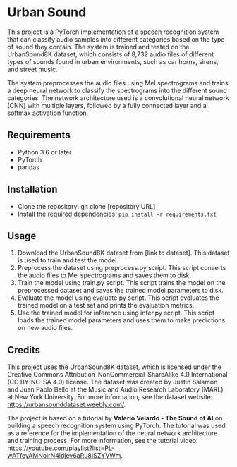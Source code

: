 # Urban Sound  
This project is a PyTorch implementation of a speech recognition system that can classify audio samples into different categories based on the type of sound they contain. The system is trained and tested on the UrbanSound8K dataset, which consists of 8,732 audio files of different types of sounds found in urban environments, such as car horns, sirens, and street music.  

The system preprocesses the audio files using Mel spectrograms and trains a deep neural network to classify the spectrograms into the different sound categories. The network architecture used is a convolutional neural network (CNN) with multiple layers, followed by a fully connected layer and a softmax activation function.

## Requirements
* Python 3.6 or later
* PyTorch
* pandas

## Installation
* Clone the repository: git clone [repository URL]
* Install the required dependencies: `pip install -r requirements.txt`

## Usage
1. Download the UrbanSound8K dataset from [link to dataset]. This dataset is used to train and test the model.
1. Preprocess the dataset using preprocess.py script. This script converts the audio files to Mel spectrograms and saves them to disk.
1. Train the model using train.py script. This script trains the model on the preprocessed dataset and saves the trained model parameters to disk.
1. Evaluate the model using evaluate.py script. This script evaluates the trained model on a test set and prints the evaluation metrics.
1. Use the trained model for inference using infer.py script. This script loads the trained model parameters and uses them to make predictions on new audio files.  


## Credits
This project uses the UrbanSound8K dataset, which is licensed under the Creative Commons Attribution-NonCommercial-ShareAlike 4.0 International (CC BY-NC-SA 4.0) license. The dataset was created by Justin Salamon and Juan Pablo Bello at the Music and Audio Research Laboratory (MARL) at New York University. For more information, see the dataset website: https://urbansounddataset.weebly.com/.  

The project is based on a tutorial by **Valerio Velardo - The Sound of AI** on building a speech recognition system using PyTorch. The tutorial was used as a reference for the implementation of the neural network architecture and training process. For more information, see the tutorial video: https://youtube.com/playlist?list=PL-wATfeyAMNoirN4idjev6aRu8ISZYVWm.

